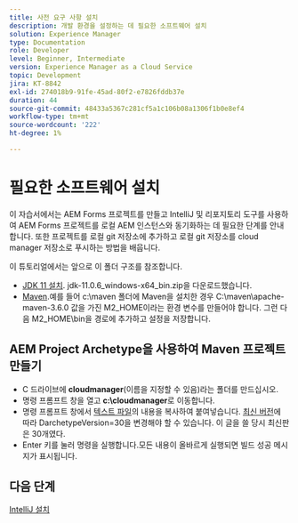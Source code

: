 ```yaml
---
title: 사전 요구 사항 설치
description: 개발 환경을 설정하는 데 필요한 소프트웨어 설치
solution: Experience Manager
type: Documentation
role: Developer
level: Beginner, Intermediate
version: Experience Manager as a Cloud Service
topic: Development
jira: KT-8842
exl-id: 274018b9-91fe-45ad-80f2-e7826fddb37e
duration: 44
source-git-commit: 48433a5367c281cf5a1c106b08a1306f1b0e8ef4
workflow-type: tm+mt
source-wordcount: '222'
ht-degree: 1%

---
```


# 필요한 소프트웨어 설치

이 자습서에서는 AEM Forms 프로젝트를 만들고 IntelliJ 및 리포지토리 도구를 사용하여 AEM Forms 프로젝트를 로컬 AEM 인스턴스와 동기화하는 데 필요한 단계를 안내합니다. 또한 프로젝트를 로컬 git 저장소에 추가하고 로컬 git 저장소를 cloud manager 저장소로 푸시하는 방법을 배웁니다.





이 튜토리얼에서는 앞으로 이 폴더 구조를 참조합니다.

* [JDK 11 설치](https://www.oracle.com/java/technologies/downloads/#java11-windows). jdk-11.0.6_windows-x64_bin.zip을 다운로드했습니다.
* [Maven](https://maven.apache.org/guides/getting-started/windows-prerequisites.html).예를 들어 c:\maven 폴더에 Maven을 설치한 경우 C:\maven\apache-maven-3.6.0 값을 가진 M2_HOME이라는 환경 변수를 만들어야 합니다. 그런 다음 M2_HOME\bin을 경로에 추가하고 설정을 저장합니다.

## AEM Project Archetype을 사용하여 Maven 프로젝트 만들기

* C 드라이브에 **cloudmanager**(이름을 지정할 수 있음)라는 폴더를 만드십시오.
* 명령 프롬프트 창을 열고 **c:\cloudmanager**&#x200B;로 이동합니다.
* 명령 프롬프트 창에서 [텍스트 파일](assets/creating-maven-project.txt)의 내용을 복사하여 붙여넣습니다. [최신 버전](https://github.com/adobe/aem-project-archetype/releases)에 따라 DarchetypeVersion=30을 변경해야 할 수 있습니다. 이 글을 쓸 당시 최신판은 30개였다.
* Enter 키를 눌러 명령을 실행합니다.모든 내용이 올바르게 실행되면 빌드 성공 메시지가 표시됩니다.

## 다음 단계

[IntelliJ 설치](./intellij-set-up.md)